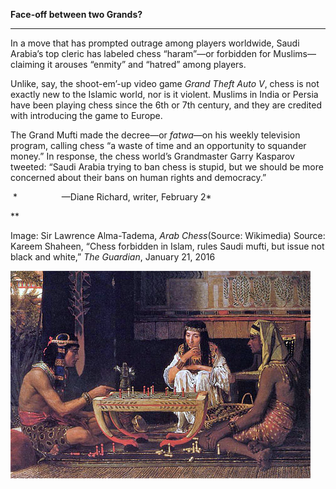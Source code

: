 **Face-off between two Grands?**

****

In a move that has prompted outrage among players worldwide, Saudi Arabia’s top cleric has labeled chess “haram”—or forbidden for Muslims—claiming it arouses “enmity” and “hatred” among players.

Unlike, say, the shoot-em’-up video game *Grand Theft Auto V*, chess is not exactly new to the Islamic world, nor is it violent. Muslims in India or Persia have been playing chess since the 6th or 7th century, and they are credited with introducing the game to Europe.

The Grand Mufti made the decree—or *fatwa*—on his weekly television program, calling chess “a waste of time and an opportunity to squander money.” In response, the chess world’s Grandmaster Garry Kasparov tweeted: “Saudi Arabia trying to ban chess is stupid, but we should be more concerned about their bans on human rights and democracy.” 

 *                  —Diane Richard, writer, February 2*

**

Image: Sir Lawrence Alma-Tadema, *Arab Chess*(Source: Wikimedia)
 Source: Kareem Shaheen, “Chess forbidden in Islam, rules Saudi mufti, but issue not black and white,”
 *The Guardian*, January 21, 2016

![](../images/16-2-3_98.276.19A-GG_chessEDIT-1.jpeg)
